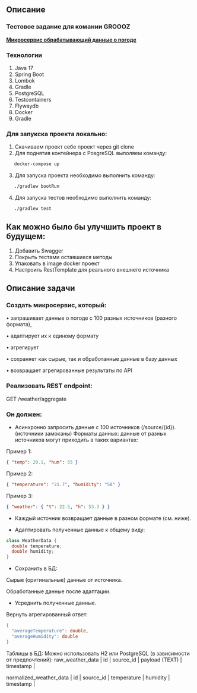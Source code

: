<h2>Описание</h2>
<h3>Тестовое задание для комании GROOOZ</h3>

<p><u><b>Микросервис обрабатывающий данные о погоде</b></u>

### Технологии

1. Java 17
2. Spring Boot
3. Lombok
4. Gradle
5. PostgreSQL
6. Testcontainers
7. Flywaydb
8. Docker
9. Gradle

### Для запукска проекта локально:
1. Скачиваем проект себе проект через git clone
2. Для поднятия контейнера с PosgreSQL выполяем команду:
```bash
   docker-compose up
```
3. Для запуска проекта необходимо выполнить команду:
```bash
   ./gradlew bootRun
```
4. Для запуска тестов необходимо выполнить команду:
```bash
   ./gradlew test
```

## Как можно было бы улучшить проект в будущем:
1. Добавить Swagger
2. Покрыть тестами оставшиеся методы
3. Упаковать в image docker проект
4. Настроить RestTemplate для реального внешнего источника

## Описание задачи

### Создать микросервис, который:
•	запрашивает данные о погоде с 100 разных источников (разного формата),

•	адаптирует их к единому формату

•	агрегирует

•	сохраняет как сырые, так и обработанные данные в базу данных

•	возвращает агрегированные результаты по API


### Реализовать REST endpoint:
GET /weather/aggregate

### Он должен:
- Асинхронно запросить данные с 100 источников (/source/{id}). (источники замоканы)
Форматы данных: данные от разных источников могут приходить в таких вариантах:

Пример 1:
```json
{ "temp": 20.1, "hum": 55 }
```

Пример 2:
```json
{ "temperature": "21.7", "humidity": "58" }
```

Пример 3:
```json
{ "weather": { "t": 22.5, "h": 53.3 } }
```

- Каждый источник возвращает данные в разном формате (см. ниже).

- Адаптировать полученные данные к общему виду:

```java
class WeatherData {
  double temperature;
  double humidity;
}
```

- Сохранить в БД:

Сырые (оригинальные) данные от источника.

Обработанные данные после адаптации.

- Усреднить полученные данные.

Вернуть агрегированный ответ:
```java
{
  "averageTemperature": double,
  "averageHumidity": double
}
```


Таблицы в БД:
Можно использовать H2 или PostgreSQL (в зависимости от предпочтений):
raw_weather_data
| id | source_id | payload (TEXT) | timestamp |


normalized_weather_data
| id | source_id | temperature | humidity | timestamp |
